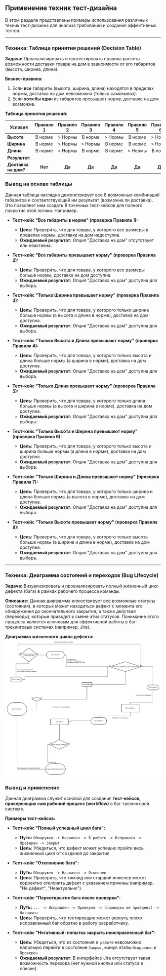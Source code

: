## Применение техник тест-дизайна

В этом разделе представлены примеры использования различных техник тест-дизайна для анализа требований и создания эффективных тестов.

---

### Техника: Таблица принятия решений (Decision Table)

**Задача:** Проанализировать и протестировать правила расчета возможности доставки товара на дом в зависимости от его габаритов (высота, ширина, длина).

**Бизнес-правила:**
1.  Если **все** габариты (высота, ширина, длина) находятся в пределах нормы, доставка на дом невозможна (только самовывоз).
2.  Если **хотя бы один** из габаритов превышает норму, доставка на дом возможна.

**Таблица принятия решений:**

| Условия | Правило 1 | Правило 2 | Правило 3 | Правило 4 | Правило 5 | Правило 6 | Правило 7 | Правило 8 |
|---|:---:|:---:|:---:|:---:|:---:|:---:|:---:|:---:|
| **Высота** | В норме | > Нормы | В норме | > Нормы | В норме | > Нормы | В норме | > Нормы |
| **Ширина** | В норме | > Нормы | > Нормы | В норме | В норме | > Нормы | > Нормы | В норме |
| **Длина** | В норме | > Нормы | В норме | В норме | > Нормы | В норме | > Нормы | В норме |
| **Результат:** | | | | | | | | |
| **Доставка на дом?** | **Нет** | **Да** | **Да** | **Да** | **Да** | **Да** | **Да** | **Да** |


### Вывод на основе таблицы

Данная таблица наглядно демонстрирует все 8 возможных комбинаций габаритов и соответствующий им результат (возможна ли доставка). Это позволяет нам создать 8 точечных тест-кейсов для полного покрытия этой логики. Например:

*   **Тест-кейс "Все габариты в норме" (проверка Правила 1):**
    *   **Цель:** Проверить, что для товара, у которого все размеры в пределах нормы, доставка на дом недоступна.
    *   **Ожидаемый результат:** Опция "Доставка на дом" отсутствует или неактивна.

*   **Тест-кейс "Все габариты превышают норму" (проверка Правила 2):**
    *   **Цель:** Проверить, что для товара, у которого все размеры больше нормы, доставка на дом доступна.
    *   **Ожидаемый результат:** Опция "Доставка на дом" доступна для выбора.

*   **Тест-кейс "Только Ширина превышает норму" (проверка Правила 3):**
    *   **Цель:** Проверить, что для товара, у которого только ширина больше нормы (а высота и длина в норме), доставка на дом доступна.
    *   **Ожидаемый результат:** Опция "Доставка на дом" доступна для выбора.

*   **Тест-кейс "Только Высота и Длина превышают норму" (проверка Правила 4):**
    *   **Цель:** Проверить, что для товара, у которого только высота и длина больше нормы (а ширина в норме), доставка на дом доступна.
    *   **Ожидаемый результат:** Опция "Доставка на дом" доступна для выбора.

*   **Тест-кейс "Только Длина превышает норму" (проверка Правила 5):**
    *   **Цель:** Проверить, что для товара, у которого только длина больше нормы (а высота и ширина в норме), доставка на дом доступна.
    *   **Ожидаемый результат:** Опция "Доставка на дом" доступна для выбора.

*   **Тест-кейс "Только Высота и Ширина превышают норму" (проверка Правила 6):**
    *   **Цель:** Проверить, что для товара, у которого только высота и ширина больше нормы (а длина в норме), доставка на дом доступна.
    *   **Ожидаемый результат:** Опция "Доставка на дом" доступна для выбора.

*   **Тест-кейс "Только Ширина и Длина превышают норму" (проверка Правила 7):**
    *   **Цель:** Проверить, что для товара, у которого только ширина и длина больше нормы (а высота в норме), доставка на дом доступна.
    *   **Ожидаемый результат:** Опция "Доставка на дом" доступна для выбора.

*   **Тест-кейс "Только Высота превышает норму" (проверка Правила 8):**
    *   **Цель:** Проверить, что для товара, у которого только высота больше нормы (а ширина и длина в норме), доставка на дом доступна.
    *   **Ожидаемый результат:** Опция "Доставка на дом" доступна для выбора.
   



   ---

### Техника: Диаграмма состояний и переходов (Bug Lifecycle)

**Задача:** Визуализировать и проанализировать полный жизненный цикл дефекта (бага) в рамках рабочего процесса команды.

**Описание:**
Данная диаграмма иллюстрирует все возможные статусы (состояния), в которых может находиться дефект с момента его обнаружения до окончательного закрытия, а также действия (переходы), которые приводят к смене этих статусов. Понимание этого процесса является ключевым для эффективной работы в баг-трекинговых системах (например, Jira).

**Диаграмма жизненного цикла дефекта:**
<img src="https://raw.githubusercontent.com/Anastasia01010101/qa-portfolio/refs/heads/main/images/Bug%20Lifecycle.png" alt="Диаграмма жизненного цикла дефекта (Bug Lifecycle)">

### Вывод и применение

Данная диаграмма служит основой для создания **тест-кейсов, проверяющих сам рабочий процесс (workflow)** в баг-трекинговой системе.

**Примеры тест-кейсов:**

*   **Тест-кейс "Полный успешный цикл бага":**
    *   **Путь:** `Обнаружен -> Назначен -> В работе -> Исправлен -> Проверен -> Закрыт`
    *   **Цель:** Убедиться, что дефект может успешно пройти весь жизненный цикл от создания до закрытия.

*   **Тест-кейс "Отклонение бага":**
    *   **Путь:** `Обнаружен -> Назначен -> Отклонен`
    *   **Цель:** Проверить, что тимлид или старший инженер может корректно отклонить дефект с указанием причины (например, "Не дефект", "Неактуально").

*   **Тест-кейс "Переоткрытие бага после проверки":**
    *   **Путь:** `... -> Исправлен -> Проверен -> (проверка не пройдена) -> Назначен`
    *   **Цель:** Проверить, что тестировщик может вернуть плохо исправленный баг обратно в работу разработчику.

*   **Тест-кейс "Негативный: попытка закрыть неисправленный баг":**
    *   **Цель:** Убедиться, что из состояния `В работе` невозможно напрямую перейти в состояние `Закрыт`, минуя этапы `Исправлен` и `Проверен`.
    *   **Ожидаемый результат:** В интерфейсе Jira отсутствует такая возможность перехода (нет нужной кнопки или статуса в списке).

